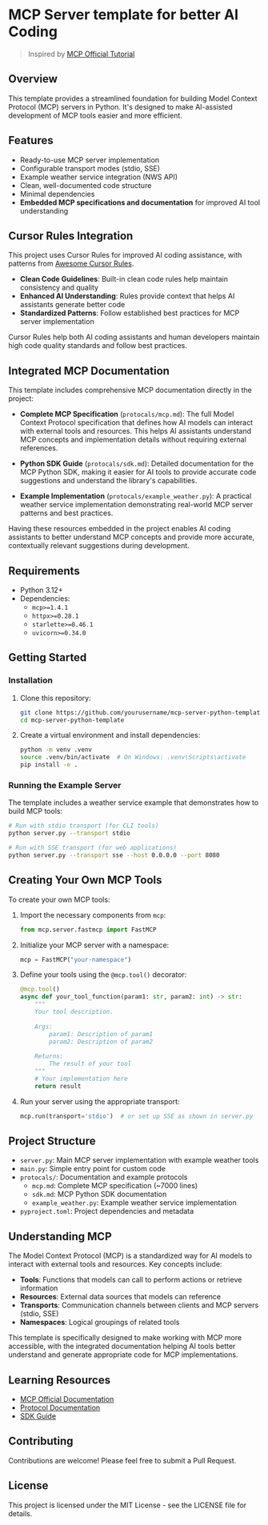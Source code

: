 # MCP Server template for better AI Coding

> Inspired by [MCP Official Tutorial](https://modelcontextprotocol.io/tutorials/building-mcp-with-llms)

## Overview

This template provides a streamlined foundation for building Model Context Protocol (MCP) servers in Python. It's designed to make AI-assisted development of MCP tools easier and more efficient.

## Features

- Ready-to-use MCP server implementation
- Configurable transport modes (stdio, SSE)
- Example weather service integration (NWS API)
- Clean, well-documented code structure
- Minimal dependencies
- **Embedded MCP specifications and documentation** for improved AI tool understanding

## Cursor Rules Integration

This project uses Cursor Rules for improved AI coding assistance, with patterns from [Awesome Cursor Rules](https://github.com/PatrickJS/awesome-cursorrules).

- **Clean Code Guidelines**: Built-in clean code rules help maintain consistency and quality
- **Enhanced AI Understanding**: Rules provide context that helps AI assistants generate better code
- **Standardized Patterns**: Follow established best practices for MCP server implementation

Cursor Rules help both AI coding assistants and human developers maintain high code quality standards and follow best practices.

## Integrated MCP Documentation

This template includes comprehensive MCP documentation directly in the project:

- **Complete MCP Specification** (`protocals/mcp.md`): The full Model Context Protocol specification that defines how AI models can interact with external tools and resources. This helps AI assistants understand MCP concepts and implementation details without requiring external references.

- **Python SDK Guide** (`protocals/sdk.md`): Detailed documentation for the MCP Python SDK, making it easier for AI tools to provide accurate code suggestions and understand the library's capabilities.

- **Example Implementation** (`protocals/example_weather.py`): A practical weather service implementation demonstrating real-world MCP server patterns and best practices.

Having these resources embedded in the project enables AI coding assistants to better understand MCP concepts and provide more accurate, contextually relevant suggestions during development.

## Requirements

- Python 3.12+
- Dependencies:
  - `mcp>=1.4.1`
  - `httpx>=0.28.1`
  - `starlette>=0.46.1`
  - `uvicorn>=0.34.0`

## Getting Started

### Installation

1. Clone this repository:
   ```bash
   git clone https://github.com/yourusername/mcp-server-python-template.git
   cd mcp-server-python-template
   ```

2. Create a virtual environment and install dependencies:
   ```bash
   python -m venv .venv
   source .venv/bin/activate  # On Windows: .venv\Scripts\activate
   pip install -e .
   ```

### Running the Example Server

The template includes a weather service example that demonstrates how to build MCP tools:

```bash
# Run with stdio transport (for CLI tools)
python server.py --transport stdio

# Run with SSE transport (for web applications)
python server.py --transport sse --host 0.0.0.0 --port 8080
```

## Creating Your Own MCP Tools

To create your own MCP tools:

1. Import the necessary components from `mcp`:
   ```python
   from mcp.server.fastmcp import FastMCP
   ```

2. Initialize your MCP server with a namespace:
   ```python
   mcp = FastMCP("your-namespace")
   ```

3. Define your tools using the `@mcp.tool()` decorator:
   ```python
   @mcp.tool()
   async def your_tool_function(param1: str, param2: int) -> str:
       """
       Your tool description.
       
       Args:
           param1: Description of param1
           param2: Description of param2
           
       Returns:
           The result of your tool
       """
       # Your implementation here
       return result
   ```

4. Run your server using the appropriate transport:
   ```python
   mcp.run(transport='stdio')  # or set up SSE as shown in server.py
   ```

## Project Structure

- `server.py`: Main MCP server implementation with example weather tools
- `main.py`: Simple entry point for custom code
- `protocals/`: Documentation and example protocols
  - `mcp.md`: Complete MCP specification (~7000 lines)
  - `sdk.md`: MCP Python SDK documentation
  - `example_weather.py`: Example weather service implementation
- `pyproject.toml`: Project dependencies and metadata

## Understanding MCP

The Model Context Protocol (MCP) is a standardized way for AI models to interact with external tools and resources. Key concepts include:

- **Tools**: Functions that models can call to perform actions or retrieve information
- **Resources**: External data sources that models can reference
- **Transports**: Communication channels between clients and MCP servers (stdio, SSE)
- **Namespaces**: Logical groupings of related tools

This template is specifically designed to make working with MCP more accessible, with the integrated documentation helping AI tools better understand and generate appropriate code for MCP implementations.

## Learning Resources

- [MCP Official Documentation](https://modelcontextprotocol.io/docs)
- [Protocol Documentation](./protocals/mcp.md)
- [SDK Guide](./protocals/sdk.md)

## Contributing

Contributions are welcome! Please feel free to submit a Pull Request.

## License

This project is licensed under the MIT License - see the LICENSE file for details.

